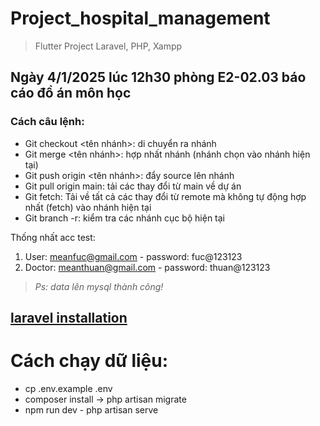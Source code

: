 # Project_hospital_management
>Flutter Project
>Laravel, PHP, Xampp

## Ngày 4/1/2025 lúc 12h30 phòng E2-02.03 báo cáo đồ án môn học

### Cách câu lệnh:
- Git checkout <tên nhánh>: di chuyển ra nhánh 
- Git merge <tên nhánh>: hợp nhất nhánh (nhánh chọn vào nhánh hiện tại)
- Git push origin <tên nhánh>: đẩy source lên nhánh 
- Git pull origin main: tải các thay đổi từ main về dự án
- Git fetch: Tải về tất cả các thay đổi từ remote mà không tự động hợp nhất (fetch) vào nhánh hiện tại
- Git branch -r: kiểm tra các nhánh cục bộ hiện tại

Thống nhất acc test:
1. User: meanfuc@gmail.com - password: fuc@123123
2. Doctor: meanthuan@gmail.com - password: thuan@123123

>*Ps: data lên mysql thành công!*

## [laravel installation](https://laravel.com/docs/11.x/installation)

# Cách chạy dữ liệu:
- cp .env.example .env
- composer install -> php artisan migrate
- npm run dev - php artisan serve 
